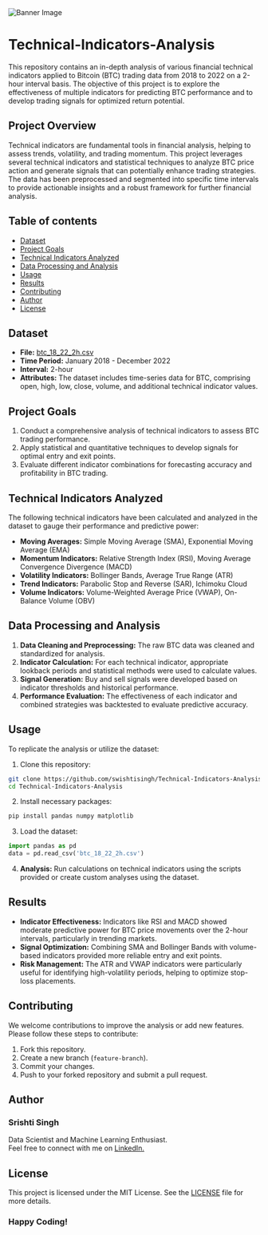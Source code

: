 

<!DOCTYPE html>
<html lang="en">

<!DOCTYPE html>
<html lang="en">

<body>
    <div>
        <img src="https://media.istockphoto.com/id/1397011551/photo/stack-of-silver-coins-with-trading-chart-in-financial-concepts-and-financial-investment.jpg?s=612x612&w=0&k=20&c=spnvXHk8mNS7GAaz_Um16mllWjHa6oMrTwekQiR8qqU=" alt="Banner Image" class="banner">
    </div>
</body>

# Technical-Indicators-Analysis

This repository contains an in-depth analysis of various financial technical indicators applied to Bitcoin (BTC) trading data from 2018 to 2022 on a 2-hour interval basis. The objective of this project is to explore the effectiveness of multiple indicators for predicting BTC performance and to develop trading signals for optimized return potential.

## Project Overview

Technical indicators are fundamental tools in financial analysis, helping to assess trends, volatility, and trading momentum. This project leverages several technical indicators and statistical techniques to analyze BTC price action and generate signals that can potentially enhance trading strategies. The data has been preprocessed and segmented into specific time intervals to provide actionable insights and a robust framework for further financial analysis.

## Table of contents

- [Dataset](#dataset)
- [Project Goals](#project_goals)
- [Technical Indicators Analyzed](#technical_indicators_analyzed)
- [Data Processing and Analysis](#data_processing_and_analysis)
- [Usage](#usage)
- [Results](#results)
- [Contributing](#contributing)
- [Author](#author)
- [License](#license)

## Dataset

- **File:** [btc_18_22_2h.csv](./btc_18_22_2h.csv)
- **Time Period:** January 2018 - December 2022
- **Interval:** 2-hour
- **Attributes:**  The dataset includes time-series data for BTC, comprising open, high, low, close, volume, and additional technical indicator values.

## Project Goals
1. Conduct a comprehensive analysis of technical indicators to assess BTC trading performance.
2. Apply statistical and quantitative techniques to develop signals for optimal entry and exit points.
3. Evaluate different indicator combinations for forecasting accuracy and profitability in BTC trading.

## Technical Indicators Analyzed

The following technical indicators have been calculated and analyzed in the dataset to gauge their performance and predictive power:

- **Moving Averages:** Simple Moving Average (SMA), Exponential Moving Average (EMA)
- **Momentum Indicators:** Relative Strength Index (RSI), Moving Average Convergence Divergence (MACD)
- **Volatility Indicators:** Bollinger Bands, Average True Range (ATR)
- **Trend Indicators:** Parabolic Stop and Reverse (SAR), Ichimoku Cloud
- **Volume Indicators:** Volume-Weighted Average Price (VWAP), On-Balance Volume (OBV)

## Data Processing and Analysis

1. **Data Cleaning and Preprocessing:** The raw BTC data was cleaned and standardized for analysis.
2. **Indicator Calculation:** For each technical indicator, appropriate lookback periods and statistical methods were used to calculate values.
3. **Signal Generation:** Buy and sell signals were developed based on indicator thresholds and historical performance.
4. **Performance Evaluation:** The effectiveness of each indicator and combined strategies was backtested to evaluate predictive accuracy.

## Usage

To replicate the analysis or utilize the dataset:

1. Clone this repository:
```bash
git clone https://github.com/swishtisingh/Technical-Indicators-Analysis.git
cd Technical-Indicators-Analysis
```

2. Install necessary packages:
```bash
pip install pandas numpy matplotlib
```

3. Load the dataset:
```python
import pandas as pd
data = pd.read_csv('btc_18_22_2h.csv')
```

4. **Analysis:** Run calculations on technical indicators using the scripts provided or create custom analyses using the dataset.

## Results

- **Indicator Effectiveness:** Indicators like RSI and MACD showed moderate predictive power for BTC price movements over the 2-hour intervals, particularly in trending markets.
- **Signal Optimization:** Combining SMA and Bollinger Bands with volume-based indicators provided more reliable entry and exit points.
- **Risk Management:** The ATR and VWAP indicators were particularly useful for identifying high-volatility periods, helping to optimize stop-loss placements.

## Contributing

We welcome contributions to improve the analysis or add new features. Please follow these steps to contribute:

1. Fork this repository.
2. Create a new branch (`feature-branch`).
3. Commit your changes.
4. Push to your forked repository and submit a pull request.

## Author
### Srishti Singh
Data Scientist and Machine Learning Enthusiast.<br>
Feel free to connect with me on [LinkedIn.](https://www.linkedin.com/in/srishti-singh-921aa52aa/)

## License

This project is licensed under the MIT License. See the [LICENSE](./LICENSE) file for more details.

### Happy Coding!
